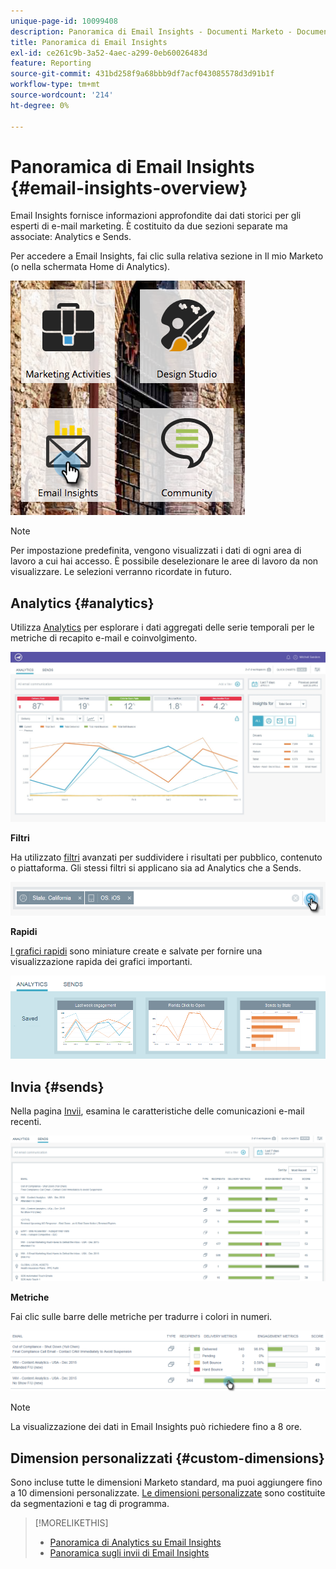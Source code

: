```yaml
---
unique-page-id: 10099408
description: Panoramica di Email Insights - Documenti Marketo - Documentazione del prodotto
title: Panoramica di Email Insights
exl-id: ce261c9b-3a52-4aec-a299-0eb60026483d
feature: Reporting
source-git-commit: 431bd258f9a68bbb9df7acf043085578d3d91b1f
workflow-type: tm+mt
source-wordcount: '214'
ht-degree: 0%

---
```


# Panoramica di Email Insights {#email-insights-overview}

Email Insights fornisce informazioni approfondite dai dati storici per gli esperti di e-mail marketing. È costituito da due sezioni separate ma associate: Analytics e Sends.

Per accedere a Email Insights, fai clic sulla relativa sezione in Il mio Marketo (o nella schermata Home di Analytics).

![](assets/icon.png)

>[!NOTE]
>
>Per impostazione predefinita, vengono visualizzati i dati di ogni area di lavoro a cui hai accesso. È possibile deselezionare le aree di lavoro da non visualizzare. Le selezioni verranno ricordate in futuro.

## Analytics {#analytics}

Utilizza [Analytics](/help/marketo/product-docs/reporting/email-insights/email-insights-analytics-overview.md) per esplorare i dati aggregati delle serie temporali per le metriche di recapito e-mail e coinvolgimento.

![](assets/emailanalytics.jpg)

**Filtri**

Ha utilizzato [filtri](/help/marketo/product-docs/reporting/email-insights/filtering-in-email-insights.md) avanzati per suddividere i risultati per pubblico, contenuto o piattaforma. Gli stessi filtri si applicano sia ad Analytics che a Sends.

![](assets/filter.png)

**Rapidi**

[I grafici rapidi](/help/marketo/product-docs/reporting/email-insights/email-insights-quick-charts.md) sono miniature create e salvate per fornire una visualizzazione rapida dei grafici importanti.

![](assets/three.png)

## Invia {#sends}

Nella pagina [Invii](/help/marketo/product-docs/reporting/email-insights/email-insights-sends-overview.md), esamina le caratteristiche delle comunicazioni e-mail recenti.

![](assets/two.png)

**Metriche**

Fai clic sulle barre delle metriche per tradurre i colori in numeri.

![](assets/delivery-metrics.png)

>[!NOTE]
>
>La visualizzazione dei dati in Email Insights può richiedere fino a 8 ore.

## Dimension personalizzati {#custom-dimensions}

Sono incluse tutte le dimensioni Marketo standard, ma puoi aggiungere fino a 10 dimensioni personalizzate. [Le dimensioni personalizzate](/help/marketo/product-docs/reporting/email-insights/custom-dimensions-for-email-insights.md) sono costituite da segmentazioni e tag di programma.

>[!MORELIKETHIS]
>
>* [Panoramica di Analytics su Email Insights](/help/marketo/product-docs/reporting/email-insights/email-insights-analytics-overview.md)
>* [Panoramica sugli invii di Email Insights](/help/marketo/product-docs/reporting/email-insights/email-insights-sends-overview.md)
